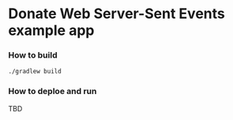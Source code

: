 Donate Web Server-Sent Events example app
===

### How to build ###

    ./gradlew build

### How to deploe and run

TBD

